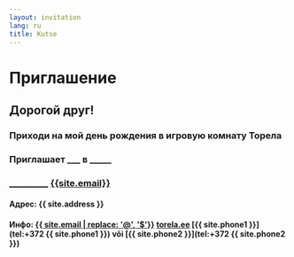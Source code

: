 ```yaml
---
layout: invitation
lang: ru
title: Kutse
---
```


# Приглашение

## Дорогой друг<span id="friendName"></span>!

### Приходи на мой день рождения в игровую комнату Торела

### Приглашает <b id="childName">_____________</b> <b id="date">__________</b> в <b id="time">_____</b>

### <span id="parentName"></span> [_________](tel:) [{{site.email}}](mailto:) 

#### Адрес: {{ site.address }}

#### Инфо: [{{ site.email | replace: '@', '$'}}](mailto)  [torela.ee]({{site.url}})  [{{ site.phone1 }}](tel:+372 {{ site.phone1 }}) või [{{ site.phone2 }}](tel:+372 {{ site.phone2 }})
